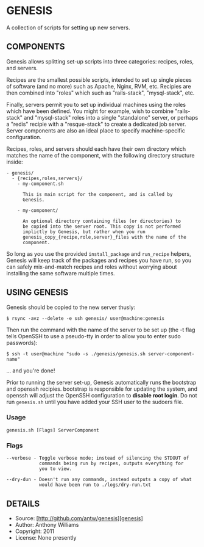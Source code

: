 GENESIS
=======

A collection of scripts for setting up new servers.

COMPONENTS
----------

Genesis allows splitting set-up scripts into three categories: recipes,
roles, and servers.

Recipes are the smallest possible scripts, intended to set up single
pieces of software (and no more) such as Apache, Nginx, RVM, etc.
Recipies are then combined into "roles" which such as "rails-stack",
"mysql-stack", etc.

Finally, servers permit you to set up individual machines using the
roles which have been defined. You might for example, wish to combine
"rails-stack" and "mysql-stack" roles into a single "standalone" server,
or perhaps a "redis" recipie with a "resque-stack" to create a
dedicated job server. Server components are also an ideal place to
specify machine-specific configuration.

Recipes, roles, and servers should each have their own directory which
matches the name of the component, with the following directory
structure inside:

    - genesis/
      - {recipes,roles,servers}/
        - my-component.sh

          This is main script for the component, and is called by
          Genesis.

        - my-component/

          An optional directory containing files (or directories) to
          be copied into the server root. This copy is not performed
          implictly by Genesis, but rather when you run
          genesis_copy_{recipe,role,server}_files with the name of the
          component.

So long as you use the provided `install_package` and `run_recipe`
helpers, Genesis will keep track of the packages and recipes you have
run, so you can safely mix-and-match recipes and roles without worrying
about installing the same software multiple times.

USING GENESIS
-------------

Genesis should be copied to the new server thusly:

    $ rsync -avz --delete -e ssh genesis/ user@machine:genesis

Then run the command with the name of the server to be set up (the -t
flag tells OpenSSH to use a pseudo-tty in order to allow you to enter
sudo passwords):

    $ ssh -t user@machine "sudo -s ./genesis/genesis.sh server-component-name"

... and you're done!

Prior to running the server set-up, Genesis automatically runs the
bootstrap and openssh recipies. bootstrap is responsible for updating
the system, and openssh will adjust the OpenSSH configuration to
**disable root login**. Do not run `genesis.sh` until you have added
your SSH user to the sudoers file.

### Usage

    genesis.sh [Flags] ServerComponent

### Flags

    --verbose - Toggle verbose mode; instead of silencing the STDOUT of
                commands being run by recipes, outputs everything for
                you to view.

    --dry-dun - Doesn't run any commands, instead outputs a copy of what
                would have been run to ./logs/dry-run.txt

DETAILS
-------

* Source: [http://github.com/antw/genesis][genesis]
* Author: Anthony Williams
* Copyright: 2011
* License: None presently

[genesis]: http://github.com/antw/genesis

